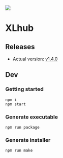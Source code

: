 <img src="https://media.discordapp.net/attachments/1016748027039457341/1019261290578989056/unknown.png"/>

# XLhub
## Releases
- Actual version: [v1.4.0](https://github.com/roquef/XLhub/releases/download/v1.4.0/XLhub-1.4.0.zip)

## Dev

### Getting started
```
npm i
npm start
```

### Generate executable
```
npm run package
```

### Generate installer
```
npm run make
```
